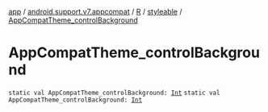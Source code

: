 [app](../../../index.md) / [android.support.v7.appcompat](../../index.md) / [R](../index.md) / [styleable](index.md) / [AppCompatTheme_controlBackground](.)

# AppCompatTheme_controlBackground

`static val AppCompatTheme_controlBackground: `[`Int`](https://kotlinlang.org/api/latest/jvm/stdlib/kotlin/-int/index.html)
`static val AppCompatTheme_controlBackground: `[`Int`](https://kotlinlang.org/api/latest/jvm/stdlib/kotlin/-int/index.html)
